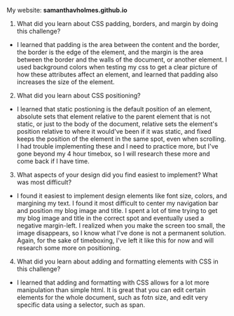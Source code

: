 My website: **samanthavholmes.github.io**

1. What did you learn about CSS padding, borders, and margin by doing this challenge?
  * I learned that padding is the area between the content and the border, the border is the edge of the element, and the margin is the area between the border and the walls of the document, or another element. I used background colors when testing my css to get a clear picture of how these attributes affect an element, and learned that padding also increases the size of the element.

2. What did you learn about CSS positioning?
  * I learned that static postioning is the default position of an element, absolute sets that element relative to the parent element that is not static, or just to the body of the document, relative sets the element's position relative to where it would've been if it was static, and fixed keeps the position of the element in the same spot, even when scrolling. I had trouble implementing these and I need to practice more, but I've gone beyond my 4 hour timebox, so I will research these more and come back if I have time.

3. What aspects of your design did you find easiest to implement? What was most difficult?
  * I found it easiest to implement design elements like font size, colors, and margining my text. I found it most difficult to center my navigation bar and position my blog image and title. I spent a lot of time trying to get my blog image and title in the correct spot and eventually used a negative margin-left. I realized when you make the screen too small, the image disappears, so I know what I've done is not a permanent solution. Again, for the sake of timeboxing, I've left it like this for now and will research some more on positioning.

4. What did you learn about adding and formatting elements with CSS in this challenge?
  * I learned that adding and formatting with CSS allows for a lot more manipulation than simple html. It is great that you can edit certain elements for the whole document, such as fotn size, and edit very specific data using a selector, such as span.

